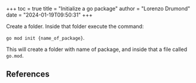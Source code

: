 +++
toc = true
title = "Initialize a go package"
author = "Lorenzo Drumond"
date = "2024-01-19T09:50:31"
+++


Create a folder. Inside that folder execute the command:

`go mod init {name_of_package}`.

This will create a folder with name of package, and inside that a file called `go.mod`.

## References
